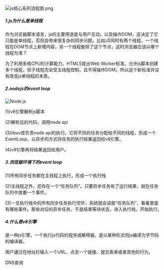 ![js核心系列流程图.png](https://p1-juejin.byteimg.com/tos-cn-i-k3u1fbpfcp/73095811d8d241e8abe4f004e0e09eef~tplv-k3u1fbpfcp-zoom-in-crop-mark:1512:0:0:0.awebp?)

##### 1.js为什么是单线程

作为浏览器脚本语言，js的主要用途是与用户互动，以及操作DOM，这决定了它只能是单线程，否则会带来很复杂的同步问题。比如JS同时有两个线程，一个线程在DOM节点上新增内容，另一个线程删除了这个节点，这时浏览器应该以哪个线程为准？

为了利用多核CPU的计算能力，HTML5提出Web Worker标准，允许js脚本创建多个线程，但子线程完全受主线程控制，且不得操作DOM。所以这个新标准并没有改变js单线程的本质。

##### 2.nodejs的event loop

![Node.js](https://www.ruanyifeng.com/blogimg/asset/2014/bg2014100803.png)

 (1)v8引擎解析js脚本

(2)解析后的代码，调用node api

(3)libuv库负责node api的执行。它将不同的任务分配给不同的线程，形成一个EventLoop，以异步的方式将任务的执行结果返回给v8引擎。

(4)v8引擎再将结果返回给用户。

##### 3.浏览器环境下的event loop

(1)所有同步任务都在主线程上执行，形成一个执行栈

(2)主线程之外，还存在一个“任务队列”。只要异步任务有了运行结果，就在任务队列中放置一个事件。

(3)一旦执行栈中的所有同步任务执行完毕，系统就会读取“任务队列”，看看里面有哪些事件。那些对应的异步任务，于是结束等待状态，进入执行栈，开始执行。

##### 4.什么是v8引擎

是一种js引擎，一个执行js代码的程序或解释器，是以某种形式将js编译为字节码的编译器。

用户通过在地址栏输入一个URL、点击一个链接、提交表单或者其他的行为。

DNS查询

